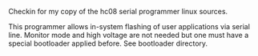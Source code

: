 Checkin for my copy of the hc08 serial programmer linux sources.

This programmer allows in-system flashing of user applications via 
serial line. Monitor mode and high voltage are not needed but one 
must have a special bootloader applied before. See bootloader directory.
